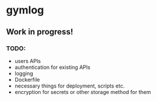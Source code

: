 # gymlog

## Work in progress!

### TODO:
- users APIs
- authentication for existing APIs
- logging
- Dockerfile
- necessary things for deployment, scripts etc.
- encryption for secrets or other storage method for them
